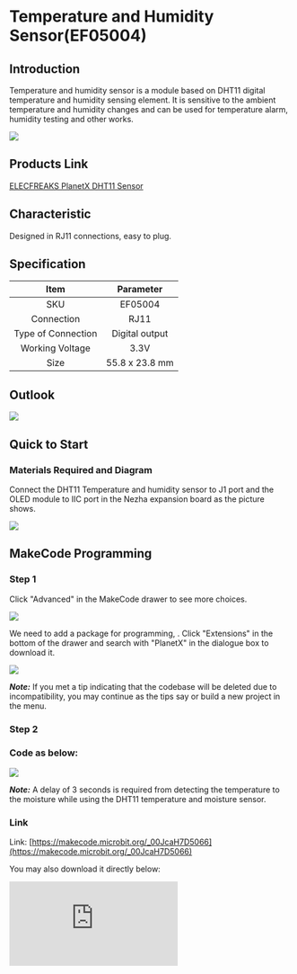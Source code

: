 ﻿# Temperature and Humidity Sensor(EF05004)

## Introduction

Temperature and humidity sensor is a module based on DHT11 digital temperature and humidity sensing element. It is sensitive to the ambient temperature and humidity changes and can be used for temperature alarm, humidity testing and other works.

![](https://wiki-media-ef.oss-cn-hongkong.aliyuncs.com//images/05004_01.png)

## Products Link

[ELECFREAKS PlanetX DHT11 Sensor](https://shop.elecfreaks.com/products/elecfreaks-planetx-dht11-sensor?_pos=1&_sid=0da168236&_ss=r)

## Characteristic


Designed in RJ11 connections, easy to plug.

## Specification


Item | Parameter
:-: | :-:
SKU|EF05004
Connection|RJ11
Type of Connection|Digital output
Working Voltage|3.3V
Size|55.8 x 23.8 mm

## Outlook


![](https://wiki-media-ef.oss-cn-hongkong.aliyuncs.com//images/05004_02.png)

## Quick to Start


### Materials Required and Diagram

 Connect the DHT11 Temperature and humidity sensor to J1 port and the OLED module to IIC port in the Nezha expansion board as the picture shows.


![](https://wiki-media-ef.oss-cn-hongkong.aliyuncs.com//images/05004_03.png)

## MakeCode Programming


### Step 1

Click "Advanced" in the MakeCode drawer to see more choices.

![](https://wiki-media-ef.oss-cn-hongkong.aliyuncs.com//images/05001_04.png)

We need to add a package for programming, . Click "Extensions" in the bottom of the drawer and search with "PlanetX" in the dialogue box to download it.

![](https://wiki-media-ef.oss-cn-hongkong.aliyuncs.com//images/05001_05.png)

***Note:*** If you met a tip indicating that the codebase will be deleted due to incompatibility, you may continue as the tips say or build a new project in the menu.

### Step 2

### Code as below:

![](https://wiki-media-ef.oss-cn-hongkong.aliyuncs.com//images/05004_06.png)

***Note:*** A delay of 3 seconds is required from detecting the temperature to the moisture while using the DHT11 temperature and moisture sensor.

### Link
Link: [https://makecode.microbit.org/_00JcaH7D5066](https://makecode.microbit.org/_00JcaH7D5066)

You may also download it directly below:


<div
    style={{
        position: 'relative',
        paddingBottom: '60%',
        overflow: 'hidden',
    }}
>
    <iframe
        src="https://makecode.microbit.org/_00JcaH7D5066"
        frameborder="0"
        sandbox="allow-popups allow-forms allow-scripts allow-same-origin"
        style={{
            position: 'absolute',
            width: '100%',
            height: '100%',
        }}
    />
</div>


### Result
 The current values of the temperature and moisture display on the OLED module and they refresh every six seconds.

## Relevant File


## Technique File
